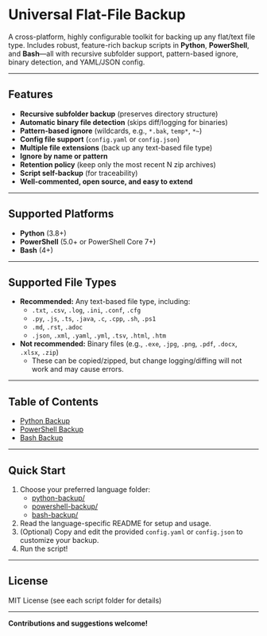 # Universal Flat-File Backup

A cross-platform, highly configurable toolkit for backing up any flat/text file type. Includes robust, feature-rich backup scripts in **Python**, **PowerShell**, and **Bash**—all with recursive subfolder support, pattern-based ignore, binary detection, and YAML/JSON config.

---

## Features
- **Recursive subfolder backup** (preserves directory structure)
- **Automatic binary file detection** (skips diff/logging for binaries)
- **Pattern-based ignore** (wildcards, e.g., `*.bak`, `temp*`, `*~`)
- **Config file support** (`config.yaml` or `config.json`)
- **Multiple file extensions** (back up any text-based file type)
- **Ignore by name or pattern**
- **Retention policy** (keep only the most recent N zip archives)
- **Script self-backup** (for traceability)
- **Well-commented, open source, and easy to extend**

---

## Supported Platforms
- **Python** (3.8+)
- **PowerShell** (5.0+ or PowerShell Core 7+)
- **Bash** (4+)

---

## Supported File Types
- **Recommended:** Any text-based file type, including:
  - `.txt`, `.csv`, `.log`, `.ini`, `.conf`, `.cfg`
  - `.py`, `.js`, `.ts`, `.java`, `.c`, `.cpp`, `.sh`, `.ps1`
  - `.md`, `.rst`, `.adoc`
  - `.json`, `.xml`, `.yaml`, `.yml`, `.tsv`, `.html`, `.htm`
- **Not recommended:** Binary files (e.g., `.exe`, `.jpg`, `.png`, `.pdf`, `.docx`, `.xlsx`, `.zip`)
  - These can be copied/zipped, but change logging/diffing will not work and may cause errors.

---

## Table of Contents
- [Python Backup](./python-backup/README.md)
- [PowerShell Backup](./powershell-backup/README.md)
- [Bash Backup](./bash-backup/README.md)

---

## Quick Start
1. Choose your preferred language folder:
   - [python-backup/](./python-backup/)
   - [powershell-backup/](./powershell-backup/)
   - [bash-backup/](./bash-backup/)
2. Read the language-specific README for setup and usage.
3. (Optional) Copy and edit the provided `config.yaml` or `config.json` to customize your backup.
4. Run the script!

---

## License
MIT License (see each script folder for details)

---

**Contributions and suggestions welcome!** 